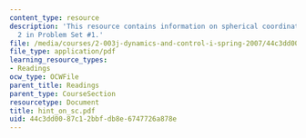 ```yaml
---
content_type: resource
description: 'This resource contains information on spherical coordinates for Problem
  2 in Problem Set #1.'
file: /media/courses/2-003j-dynamics-and-control-i-spring-2007/44c3dd0087c12bbfdb8e6747726a878e_hint_on_sc.pdf
file_type: application/pdf
learning_resource_types:
- Readings
ocw_type: OCWFile
parent_title: Readings
parent_type: CourseSection
resourcetype: Document
title: hint_on_sc.pdf
uid: 44c3dd00-87c1-2bbf-db8e-6747726a878e
---
```

